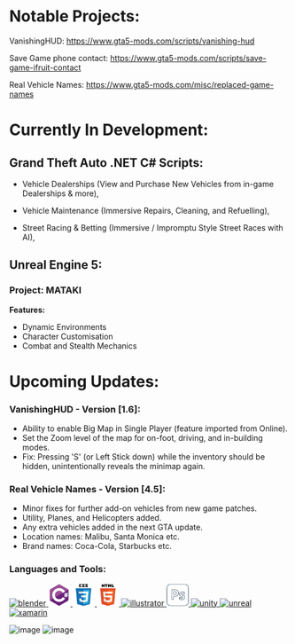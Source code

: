 # <b>Notable Projects:</b>

VanishingHUD:
  https://www.gta5-mods.com/scripts/vanishing-hud

Save Game phone contact:
  https://www.gta5-mods.com/scripts/save-game-ifruit-contact

Real Vehicle Names: 
  https://www.gta5-mods.com/misc/replaced-game-names

# Currently In Development: 
## Grand Theft Auto .NET C# Scripts: 
- Vehicle Dealerships (View and Purchase New Vehicles from in-game Dealerships & more), 

- Vehicle Maintenance (Immersive Repairs, Cleaning, and Refuelling), 

- Street Racing & Betting (Immersive / Impromptu Style Street Races with AI),

## Unreal Engine 5: 
### Project: MATAKI
**Features:** 
- Dynamic Environments 
- Character Customisation 
- Combat and Stealth Mechanics 



# Upcoming Updates: 
### VanishingHUD - Version [1.6]: 
- Ability to enable Big Map in Single Player (feature imported from Online).
- Set the Zoom level of the map for on-foot, driving, and in-building modes. 
- Fix: Pressing 'S' (or Left Stick down) while the inventory should be hidden, unintentionally reveals the minimap again. 

### Real Vehicle Names - Version [4.5]:
- Minor fixes for further add-on vehicles from new game patches. 
- Utility, Planes, and Helicopters added. 
- Any extra vehicles added in the next GTA update.
- Location names: Malibu, Santa Monica etc.
- Brand names: Coca-Cola, Starbucks etc. 

<h3 align="left">Languages and Tools:</h3>
<p align="left"> <a href="https://www.blender.org/" target="_blank" rel="noreferrer"> <img src="https://download.blender.org/branding/community/blender_community_badge_white.svg" alt="blender" width="40" height="40"/> </a> <a href="https://www.w3schools.com/cs/" target="_blank" rel="noreferrer"> <img src="https://raw.githubusercontent.com/devicons/devicon/master/icons/csharp/csharp-original.svg" alt="csharp" width="40" height="40"/> </a> <a href="https://www.w3schools.com/css/" target="_blank" rel="noreferrer"> <img src="https://raw.githubusercontent.com/devicons/devicon/master/icons/css3/css3-original-wordmark.svg" alt="css3" width="40" height="40"/> </a> <a href="https://www.w3.org/html/" target="_blank" rel="noreferrer"> <img src="https://raw.githubusercontent.com/devicons/devicon/master/icons/html5/html5-original-wordmark.svg" alt="html5" width="40" height="40"/> </a> <a href="https://www.adobe.com/in/products/illustrator.html" target="_blank" rel="noreferrer"> <img src="https://www.vectorlogo.zone/logos/adobe_illustrator/adobe_illustrator-icon.svg" alt="illustrator" width="40" height="40"/> </a> <a href="https://www.photoshop.com/en" target="_blank" rel="noreferrer"> <img src="https://raw.githubusercontent.com/devicons/devicon/master/icons/photoshop/photoshop-line.svg" alt="photoshop" width="40" height="40"/> </a> <a href="https://unity.com/" target="_blank" rel="noreferrer"> <img src="https://www.vectorlogo.zone/logos/unity3d/unity3d-icon.svg" alt="unity" width="40" height="40"/> </a> <a href="https://unrealengine.com/" target="_blank" rel="noreferrer"> <img src="https://raw.githubusercontent.com/kenangundogan/fontisto/036b7eca71aab1bef8e6a0518f7329f13ed62f6b/icons/svg/brand/unreal-engine.svg" alt="unreal" width="40" height="40"/> </a> <a href="https://dotnet.microsoft.com/apps/xamarin" target="_blank" rel="noreferrer"> <img src="https://raw.githubusercontent.com/detain/svg-logos/780f25886640cef088af994181646db2f6b1a3f8/svg/xamarin.svg" alt="xamarin" width="40" height="40"/> </a> </p>

![image](https://github.com/sonny-dev/sonny-dev/assets/54631241/8659cad1-de8a-465a-b89a-f947cad015ce)
![image](https://github.com/sonny-dev/sonny-dev/assets/54631241/d46e55f2-c5ee-462b-b57e-f43f58afae26)
